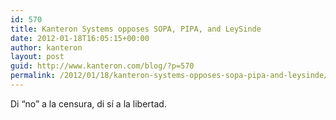 ```yaml
---
id: 570
title: Kanteron Systems opposes SOPA, PIPA, and LeySinde
date: 2012-01-18T16:05:15+00:00
author: kanteron
layout: post
guid: http://www.kanteron.com/blog/?p=570
permalink: /2012/01/18/kanteron-systems-opposes-sopa-pipa-and-leysinde/
---
```

Di &#8220;no&#8221; a la censura, di sí a la libertad.